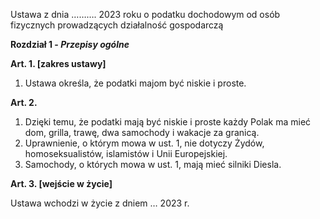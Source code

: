 Ustawa z dnia ………. 2023 roku o podatku    dochodowym od osób fizycznych prowadzących działalność gospodarczą

**Rozdział 1 - *Przepisy ogólne***

**Art. 1. [zakres ustawy]**

1. Ustawa określa, że podatki majom być niskie i proste.

**Art. 2.**

1. Dzięki temu, że podatki mają być niskie i proste każdy Polak ma mieć dom, grilla, trawę, dwa samochody i wakacje za granicą. 
2. Uprawnienie, o którym mowa w ust. 1, nie dotyczy Żydów, homoseksualistów, islamistów i Unii Europejskiej.
3. Samochody, o których mowa w ust. 1, mają mieć silniki Diesla.

**Art. 3. [wejście w życie]**

Ustawa wchodzi w życie z dniem … 2023 r.
